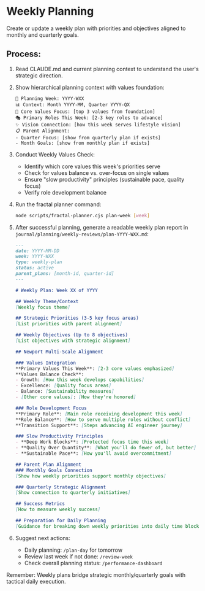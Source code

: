 # Weekly Planning

Create or update a weekly plan with priorities and objectives aligned to monthly and quarterly goals.

## Process:

1. Read CLAUDE.md and current planning context to understand the user's strategic direction.

2. Show hierarchical planning context with values foundation:
   ```
   📅 Planning Week: YYYY-WXX
   📊 Context: Month YYYY-MM, Quarter YYYY-QX
   🎯 Core Values Focus: [top 3 values from foundation]
   🎭 Primary Roles This Week: [2-3 key roles to advance]
   ✨ Vision Connection: [how this week serves lifestyle vision]
   📋 Parent Alignment:
   - Quarter Focus: [show from quarterly plan if exists]
   - Month Goals: [show from monthly plan if exists]
   ```

3. Conduct Weekly Values Check:
   - Identify which core values this week's priorities serve
   - Check for values balance vs. over-focus on single values
   - Ensure "slow productivity" principles (sustainable pace, quality focus)
   - Verify role development balance

4. Run the fractal planner command:
   ```bash
   node scripts/fractal-planner.cjs plan-week [week]
   ```

5. After successful planning, generate a readable weekly plan report in `journal/planning/weekly-reviews/plan-YYYY-WXX.md`:

   ```markdown
   ---
   date: YYYY-MM-DD
   week: YYYY-WXX
   type: weekly-plan
   status: active
   parent_plans: [month-id, quarter-id]
   ---

   # Weekly Plan: Week XX of YYYY

   ## Weekly Theme/Context
   [Weekly focus theme]

   ## Strategic Priorities (3-5 key focus areas)
   [List priorities with parent alignment]

   ## Weekly Objectives (Up to 8 objectives)
   [List objectives with strategic alignment]

   ## Newport Multi-Scale Alignment

   ### Values Integration
   **Primary Values This Week**: [2-3 core values emphasized]
   **Values Balance Check**: 
   - Growth: [How this week develops capabilities]
   - Excellence: [Quality focus areas]
   - Balance: [Sustainability measures]
   - [Other core values]: [How they're honored]

   ### Role Development Focus
   **Primary Role**: [Main role receiving development this week]
   **Role Balance**: [How to serve multiple roles without conflict]
   **Transition Support**: [Steps advancing AI engineer journey]

   ### Slow Productivity Principles
   - **Deep Work Blocks**: [Protected focus time this week]
   - **Quality Over Quantity**: [What you'll do fewer of, but better]
   - **Sustainable Pace**: [How you'll avoid overcommitment]

   ## Parent Plan Alignment
   ### Monthly Goals Connection
   [Show how weekly priorities support monthly objectives]
   
   ### Quarterly Strategic Alignment  
   [Show connection to quarterly initiatives]

   ## Success Metrics
   [How to measure weekly success]

   ## Preparation for Daily Planning
   [Guidance for breaking down weekly priorities into daily time blocks]
   ```

5. Suggest next actions:
   - Daily planning: `/plan-day` for tomorrow
   - Review last week if not done: `/review-week`
   - Check overall planning status: `/performance-dashboard`

Remember: Weekly plans bridge strategic monthly/quarterly goals with tactical daily execution.